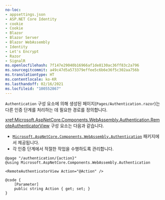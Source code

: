 ```yaml
---
no-loc:
- appsettings.json
- ASP.NET Core Identity
- cookie
- Cookie
- Blazor
- Blazor Server
- Blazor WebAssembly
- Identity
- Let's Encrypt
- Razor
- SignalR
ms.openlocfilehash: 7f147e29040b16966af1de8130ac36ff83c2a796
ms.sourcegitcommit: a49c47d5a573379effee5c6b6e36f5c302aa756b
ms.translationtype: HT
ms.contentlocale: ko-KR
ms.lasthandoff: 02/16/2021
ms.locfileid: "100552867"
---
```

`Authentication` 구성 요소에 의해 생성된 페이지(`Pages/Authentication.razor`)는 다른 인증 단계를 처리하는 데 필요한 경로를 정의합니다.

<xref:Microsoft.AspNetCore.Components.WebAssembly.Authentication.RemoteAuthenticatorView> 구성 요소는 다음과 같습니다.

* [`Microsoft.AspNetCore.Components.WebAssembly.Authentication`](https://www.nuget.org/packages/Microsoft.AspNetCore.Components.WebAssembly.Authentication/) 패키지에서 제공됩니다.
* 각 인증 단계에서 적절한 작업을 수행하도록 관리합니다.

```razor
@page "/authentication/{action}"
@using Microsoft.AspNetCore.Components.WebAssembly.Authentication

<RemoteAuthenticatorView Action="@Action" />

@code {
    [Parameter]
    public string Action { get; set; }
}
```
